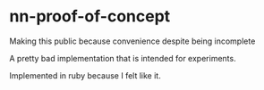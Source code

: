 # nn-proof-of-concept

Making this public because convenience despite being incomplete

A pretty bad implementation that is intended for experiments.

Implemented in ruby because I felt like it.
